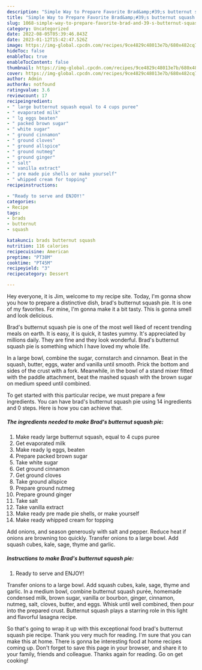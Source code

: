 ```yaml
---
description: "Simple Way to Prepare Favorite Brad&amp;#39;s butternut squash pie"
title: "Simple Way to Prepare Favorite Brad&amp;#39;s butternut squash pie"
slug: 1068-simple-way-to-prepare-favorite-brad-and-39-s-butternut-squash-pie
category: Uncategorized
date: 2022-08-05T05:39:46.843Z
date: 2023-01-12T15:42:47.526Z
image: https://img-global.cpcdn.com/recipes/9ce4829c48013e7b/680x482cq70/brads-butternut-squash-pie-recipe-main-photo.jpg
hideToc: false
enableToc: true
enableTocContent: false
thumbnail: https://img-global.cpcdn.com/recipes/9ce4829c48013e7b/680x482cq70/brads-butternut-squash-pie-recipe-main-photo.jpg
cover: https://img-global.cpcdn.com/recipes/9ce4829c48013e7b/680x482cq70/brads-butternut-squash-pie-recipe-main-photo.jpg
author: Admin
authorAv: notfound
ratingvalue: 3.6
reviewcount: 17
recipeingredient:
- " large butternut squash equal to 4 cups puree"
- " evaporated milk"
- " lg eggs beaten"
- " packed brown sugar"
- " white sugar"
- " ground cinnamon"
- " ground cloves"
- " ground allspice"
- " ground nutmeg"
- " ground ginger"
- " salt"
- " vanilla extract"
- " pre made pie shells or make yourself"
- " whipped cream for topping"
recipeinstructions:

- "Ready to serve and ENJOY!"
categories:
- Recipe
tags:
- brads
- butternut
- squash

katakunci: brads butternut squash 
nutrition: 116 calories
recipecuisine: American
preptime: "PT38M"
cooktime: "PT45M"
recipeyield: "3"
recipecategory: Dessert

---
```



Hey everyone, it is Jim, welcome to my recipe site. Today, I'm gonna show you how to prepare a distinctive dish, brad&#39;s butternut squash pie. It is one of my favorites. For mine, I'm gonna make it a bit tasty. This is gonna smell and look delicious.

Brad&#39;s butternut squash pie is one of the most well liked of recent trending meals on earth. It is easy, it is quick, it tastes yummy. It's appreciated by millions daily. They are fine and they look wonderful. Brad&#39;s butternut squash pie is something which I have loved my whole life.

In a large bowl, combine the sugar, cornstarch and cinnamon. Beat in the squash, butter, eggs, water and vanilla until smooth. Prick the bottom and sides of the crust with a fork. Meanwhile, in the bowl of a stand mixer fitted with the paddle attachment, beat the mashed squash with the brown sugar on medium speed until combined.


To get started with this particular recipe, we must prepare a few ingredients. You can have brad&#39;s butternut squash pie using 14 ingredients and 0 steps. Here is how you can achieve that.

<!--inarticleads1-->

##### The ingredients needed to make Brad&#39;s butternut squash pie:

1. Make ready  large butternut squash, equal to 4 cups puree
1. Get  evaporated milk
1. Make ready  lg eggs, beaten
1. Prepare  packed brown sugar
1. Take  white sugar
1. Get  ground cinnamon
1. Get  ground cloves
1. Take  ground allspice
1. Prepare  ground nutmeg
1. Prepare  ground ginger
1. Take  salt
1. Take  vanilla extract
1. Make ready  pre made pie shells, or make yourself
1. Make ready  whipped cream for topping


Add onions, and season generously with salt and pepper. Reduce heat if onions are browning too quickly. Transfer onions to a large bowl. Add squash cubes, kale, sage, thyme and garlic. 

<!--inarticleads2-->

##### Instructions to make Brad&#39;s butternut squash pie:


1. Ready to serve and ENJOY!

Transfer onions to a large bowl. Add squash cubes, kale, sage, thyme and garlic. In a medium bowl, combine butternut squash purée, homemade condensed milk, brown sugar, vanilla or bourbon, ginger, cinnamon, nutmeg, salt, cloves, butter, and eggs. Whisk until well combined, then pour into the prepared crust. Butternut squash plays a starring role in this light and flavorful lasagna recipe. 

So that's going to wrap it up with this exceptional food brad&#39;s butternut squash pie recipe. Thank you very much for reading. I'm sure that you can make this at home. There is gonna be interesting food at home recipes coming up. Don't forget to save this page in your browser, and share it to your family, friends and colleague. Thanks again for reading. Go on get cooking!
